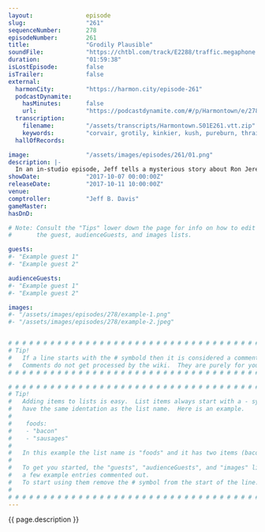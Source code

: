 ```yaml
---
layout:               episode
slug:                 "261"
sequenceNumber:       278
episodeNumber:        261
title:                "Grodily Plausible"
soundFile:            "https://chtbl.com/track/E2288/traffic.megaphone.fm/STA9796926661.mp3?updated=1596587868"
duration:             "01:59:38"
isLostEpisode:        false
isTrailer:            false
external:
  harmonCity:         "https://harmon.city/episode-261"
  podcastDynamite:
    hasMinutes:       false
    url:              "https://podcastdynamite.com/#/p/Harmontown/e/278/261"
  transcription:
    filename:         "/assets/transcripts/Harmontown.S01E261.vtt.zip"
    keywords:         "corvair, grotily, kinkier, kush, pureburn, thrain, burgess, brights, inquisitor, schrader, abernathy, briefing, inappropriately, maids, guilds, inquisitors, plausible, groomed, relic, peaches, absalom, titans, latina, mick, bishop"
  hallOfRecords:      

image:                "/assets/images/episodes/261/01.png"
description: |-
  In an in-studio episode, Jeff tells a mysterious story about Ron Jeremy and Dan discusses the tragedy in Las Vegas as well as the effect of easily-available smut on the web on today's youth. Then the role playing gang ventures forth in their exploits.
showDate:             "2017-10-07 00:00:00Z"
releaseDate:          "2017-10-11 10:00:00Z"
venue:                
comptroller:          "Jeff B. Davis"
gameMaster:           
hasDnD:               

# Note: Consult the "Tips" lower down the page for info on how to edit
#       the guest, audienceGuests, and images lists.

guests:
#- "Example guest 1"
#- "Example guest 2"

audienceGuests:
#- "Example guest 1"
#- "Example guest 2"

images:
#- "/assets/images/episodes/278/example-1.png"
#- "/assets/images/episodes/278/example-2.jpeg"


# # # # # # # # # # # # # # # # # # # # # # # # # # # # # # # # # # # # # # # # # # # # #
# Tip!
#   If a line starts with the # symbold then it is considered a comment.
#   Comments do not get processed by the wiki.  They are purely for your information.
# # # # # # # # # # # # # # # # # # # # # # # # # # # # # # # # # # # # # # # # # # # # #

# # # # # # # # # # # # # # # # # # # # # # # # # # # # # # # # # # # # # # # # # # # # #
# Tip!
#   Adding items to lists is easy.  List items always start with a - symbol and have
#   have the same identation as the list name.  Here is an example.
#
#    foods:
#    - "bacon"
#    - "sausages"
#
#   In this example the list name is "foods" and it has two items (bacon, and sausages).
#
#   To get you started, the "guests", "audienceGuests", and "images" lists below have
#   a few example entries commented out.
#   To start using them remove the # symbol from the start of the line.
#
# # # # # # # # # # # # # # # # # # # # # # # # # # # # # # # # # # # # # # # # # # # # #
---
```


<!-- The episode description will be rendered here -->
{{ page.description }}

<!-- Add your content BELOW here -->
<!-- vvvvvvvvvvvvvvvvvvvvvvvvvvv -->


<!-- ^^^^^^^^^^^^^^^^^^^^^^^^^^^ -->
<!-- Add your content ABOVE here -->

<!-- The episode gallery will be rendered here -->
